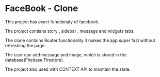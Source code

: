 # FaceBook - Clone

This project has exact functionaly of facebook.

The project contians story , sidebar , message and widgets tabs.

The clone contains Router functionality it makes the app super fast without refreshing the page.

The user can add message and image, which is stored in the database(Firebase Firestore).

The project also used with CONTEXT API to maintain the state.



